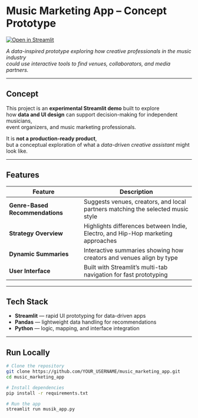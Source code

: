 # Music Marketing App – Concept Prototype

[![Open in Streamlit](https://static.streamlit.io/badges/streamlit_badge_black_white.svg)](https://music-creator-analyse.streamlit.app/)

*A data-inspired prototype exploring how creative professionals in the music industry  
could use interactive tools to find venues, collaborators, and media partners.*

---

## Concept

This project is an **experimental Streamlit demo** built to explore  
how **data and UI design** can support decision-making for independent musicians,  
event organizers, and music marketing professionals.

It is **not a production-ready product**,  
but a conceptual exploration of what a *data-driven creative assistant* might look like.

---

## Features

| Feature | Description |
|----------|--------------|
| **Genre-Based Recommendations** | Suggests venues, creators, and local partners matching the selected music style |
| **Strategy Overview** | Highlights differences between Indie, Electro, and Hip-Hop marketing approaches |
| **Dynamic Summaries** | Interactive summaries showing how creators and venues align by type |
| **User Interface** | Built with Streamlit’s multi-tab navigation for fast prototyping |

---

## Tech Stack

- **Streamlit** — rapid UI prototyping for data-driven apps  
- **Pandas** — lightweight data handling for recommendations  
- **Python** — logic, mapping, and interface integration  

---

## Run Locally

```bash
# Clone the repository
git clone https://github.com/YOUR_USERNAME/music_marketing_app.git
cd music_marketing_app

# Install dependencies
pip install -r requirements.txt

# Run the app
streamlit run musik_app.py
